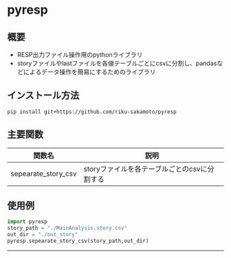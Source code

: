 # pyresp

## 概要

- RESP出力ファイル操作用のpythonライブラリ
- storyファイルやlastファイルを各値テーブルごとにcsvに分割し、pandasなどによるデータ操作を簡易にするためのライブラリ

## インストール方法

```MSDOS
pip install git+https://github.com/riku-sakamoto/pyresp
```

## 主要関数

|関数名|説明|
|-----|-----|
|sepearate_story_csv|storyファイルを各テーブルごとのcsvに分割する|


## 使用例

```python
import pyresp
story_path = "./MainAnalysis.story.csv"
out_dir = "./out_story"
pyresp.sepearate_story_csv(story_path,out_dir)
```

--- 
